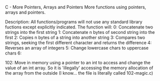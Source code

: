 C - More Pointers, Arrays and Pointers
More functions using pointers, arrays and pointers.

Description: All functions/programs will not use any standard library fuctions
except explicitly indicated. The function will:
0: Concatenate two strings into the first string
1: Concatenate n bytes of second string into the first
2: Copies n bytes of a string into another string
3: Compares two strings, seeking the first different character
and returns the difference
4: Reverses an array of integers
5: Change lowercase chars to uppercase chars
6:

102: Move in memory using a pointer to an int to access and change
the value of an int array.
So it is 'illegally' accessing the memory allocation of the array
from the outside (I know... the file is literally called 102-magic.c)
